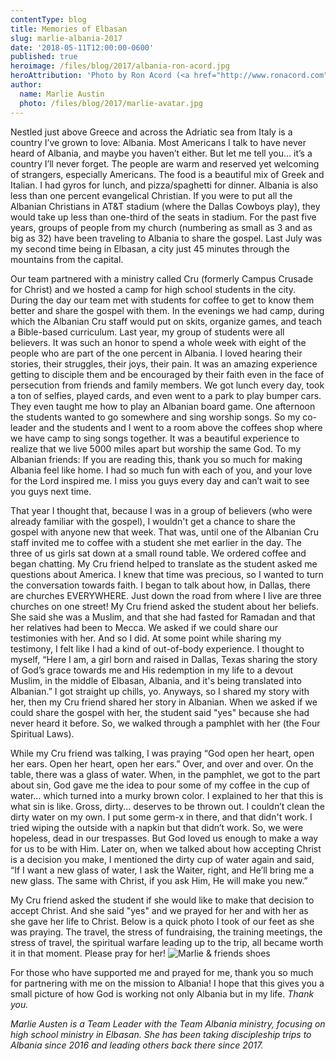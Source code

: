 ```yaml
---
contentType: blog
title: Memories of Elbasan
slug: marlie-albania-2017
date: '2018-05-11T12:00:00-0600'
published: true
heroimage: /files/blog/2017/albania-ron-acord.jpg
heroAttribution: 'Photo by Ron Acord (<a href="http://www.ronacord.com">ronacord.com</a>)'
author:
  name: Marlie Austin
  photo: /files/blog/2017/marlie-avatar.jpg
---
```

Nestled just above Greece and across the Adriatic sea from Italy is a country I’ve grown to love: Albania. Most Americans I talk to have never heard of Albania, and maybe you haven’t either. But let me tell you... it’s a country I’ll never forget. The people are warm and reserved yet welcoming of strangers, especially Americans. The food is a beautiful mix of Greek and Italian. I had gyros for lunch, and pizza/spaghetti for dinner. Albania is also less than one percent evangelical Christian. If you were to put all the Albanian Christians in AT&T stadium (where the Dallas Cowboys play), they would take up less than one-third of the seats in stadium. For the past five years, groups of people from my church (numbering as small as 3 and as big as 32) have been traveling to Albania to share the gospel. Last July was my second time being in Elbasan, a city just 45 minutes through the mountains from the capital.

Our team partnered with a ministry called Cru (formerly Campus Crusade for Christ) and we hosted a camp for high school students in the city. During the day our team met with students for coffee to get to know them better and share the gospel with them. In the evenings we had camp, during which the Albanian Cru staff would put on skits, organize games, and teach a Bible-based curriculum. Last year, my group of students were all believers. It was such an honor to spend a whole week with eight of the people who are part of the one percent in Albania. I loved hearing their stories, their struggles, their joys, their pain. It was an amazing experience getting to disciple them and be encouraged by their faith even in the face of persecution from friends and family members. We got lunch every day, took a ton of selfies, played cards, and even went to a park to play bumper cars. They even taught me how to play an Albanian board game. One afternoon the students wanted to go somewhere and sing worship songs. So my co-leader and the students and I went to a room above the coffees shop where we have camp to sing songs together. It was a beautiful experience to realize that we live 5000 miles apart but worship the same God. To my Albanian friends: If you are reading this, thank you so much for making Albania feel like home. I had so much fun with each of you, and your love for the Lord inspired me. I miss you guys every day and can’t wait to see you guys next time.

That year I thought that, because I was in a group of believers (who were already familiar with the gospel), I wouldn't get a chance to share the gospel with anyone new that week. That was, until one of the Albanian Cru staff invited me to coffee with a student she met earlier in the day. The three of us girls sat down at a small round table. We ordered coffee and began chatting. My Cru friend helped to translate as the student asked me questions about America. I knew that time was precious, so I wanted to turn the conversation towards faith. I began to talk about how, in Dallas, there are churches EVERYWHERE. Just down the road from where I live are three churches on one street! My Cru friend asked the student about her beliefs. She said she was a Muslim, and that she had fasted for Ramadan and that her relatives had been to Mecca. We asked if we could share our testimonies with her. And so I did. At some point while sharing my testimony, I felt like I had a kind of out-of-body experience. I thought to myself, “Here I am, a girl born and raised in Dallas, Texas sharing the story of God’s grace towards me and His redemption in my life to a devout Muslim, in the middle of Elbasan, Albania, and it's being translated into Albanian.” I got straight up chills, yo. Anyways, so I shared my story with her, then my Cru friend shared her story in Albanian. When we asked if we could share the gospel with her, the student said "yes" because she had never heard it before. So, we walked through a pamphlet with her (the Four Spiritual Laws).

While my Cru friend was talking, I was praying “God open her heart, open her ears. Open her heart, open her ears.” Over, and over and over. On the table, there was a glass of water. When, in the pamphlet, we got to the part about sin, God gave me the idea to pour some of my coffee in the cup of water... which turned into a murky brown color. I explained to her that this is what sin is like. Gross, dirty... deserves to be thrown out. I couldn’t clean the dirty water on my own. I put some germ-x in there, and that didn't work. I tried wiping the outside with a napkin but that didn’t work. So, we were hopeless, dead in our trespasses. But God loved us enough to make a way for us to be with Him. Later on, when we talked about how accepting Christ is a decision you make, I mentioned the dirty cup of water again and said, “If I want a new glass of water, I ask the Waiter, right, and He’ll bring me a new glass. The same with Christ, if you ask Him, He will make you new.”

My Cru friend asked the student if she would like to make that decision to accept Christ. And she said "yes" and we prayed for her and with her as she gave her life to Christ. Below is a quick photo I took of our feet as she was praying. The travel, the stress of fundraising, the training meetings, the stress of travel, the spiritual warfare leading up to the trip, all became worth it in that moment. Please pray for her!
![Marlie & friends shoes](/files/blog/2017/marlie_2017_shoes.jpg)

For those who have supported me and prayed for me, thank you so much for partnering with me on the mission to Albania! I hope that this gives you a small picture of how God is working not only Albania but in my life. _Thank you._

_Marlie Austen is a Team Leader with the Team Albania ministry, focusing on high school ministry in Elbasan. She has been taking discipleship trips to Albania since 2016 and leading others back there since 2017._
